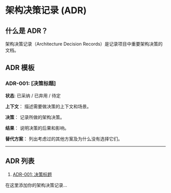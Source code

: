 # 架构决策记录 (ADR)

## 什么是 ADR？

架构决策记录（Architecture Decision Records）是记录项目中重要架构决策的文档。

## ADR 模板

### ADR-001: [决策标题]

**状态**: 已采纳 / 已弃用 / 待定

**上下文**：
描述需要做决策的上下文和场景。

**决策**：
记录所做的架构决策。

**结果**：
说明决策的后果和影响。

**替代方案**：
列出考虑过的其他方案及为什么没有选择它们。

---

## ADR 列表

1. [ADR-001: 决策标题](`0001-decision-title.md`)

在这里添加你的架构决策记录...
